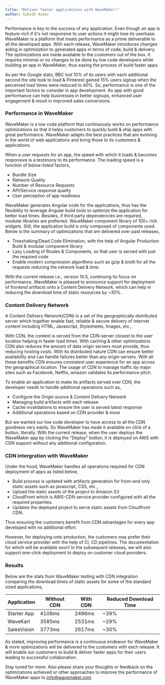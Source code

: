 ```yaml
---
title: "Deliver faster applications with WaveMaker!"
author: Subodh Kumar
---
```


Performance is key to the success of any application. Even though an app is feature-rich if it's not responsive to user actions it might lose its userbase. WaveMaker is a platform that treats performance as a prime deliverable to all the developed apps. With each release, WaveMaker introduces changes aiding in optimization to generated apps in terms of code, build & delivery. The optimizations are made available to the customers out of the box. It requires minimal or no changes to be done by low code developers while building an app in WaveMaker, thus easing the process of build faster apps.

<!-- truncate -->

As per the Google stats, BBC lost 10% of its users with each additional second the site took to load & Pinterest gained 15% users signup when the perceived load times were reduced to 40%. So, performance is one of the important factors to consider in app development. An app with good performance can help businesses in better signups, enhanced user engagement & result in improved sales conversions.

### Performance in WaveMaker

WaveMaker is a low code platform that continuously works on performance optimizations so that it helps customers to quickly build & ship apps with great performance. WaveMaker adapts the best practices that are evolving in the world of web applications and bring those to its customers & applications.

When a user requests for an app, the speed with which it loads & becomes responsive is a testimony to its performance. The loading speed is a function of below-listed factors,

* Bundle Size
* Network Quality
* Number of Resource Requests
* API/Service response quality
* User perception of app readiness

WaveMaker generates Angular code for the applications, thus has the flexibility to leverage Angular build tools to optimize the application for better load times. Besides, if third party dependencies are required, modular libraries are preferred. WaveMaker component library of 100+ rich widgets. Still, the application build is only composed of components used. Below is the summary of optimizations that are delivered over past releases,

* Treeshaking/Dead Code Elimination, with the help of Angular Production Build & modular component library
* Lazy Loading of Routes & Components, so that user is served with just the required code
* Enable modern compression algorithms such as gzip & brotli for all the requests reducing the network load & time.

With the current release i.e., version 10.5, continuing its focus on performance, WaveMaker is pleased to announce support for deployment of frontend artifacts onto a Content Delivery Network, which can help in reducing the download time of static resources by ~30%.

### Content Delivery Network
A Content Delivery Network(CDN) is a set of the geographically distributed server which together enable fast, reliable & secure delivery of internet content including HTML, Javascript, Stylesheets, Images, etc., 

With CDN, the content is served from the CDN-server closest to the user location helping in faster load times. With caching & other optimizations CDN also reduces the amount of data origin servers must provide, thus reducing hosting costs. With its distributed nature CDN can ensure better availability and can handle failures better than any origin servers. With all these benefits CDN ensures consistent user experience for an app across the geographical location. The usage of CDN to manage traffic by major sites such as Facebook, Netflix, amazon validates its performance pitch.

To enable an application to make its artifacts served over CDN, the developer needs to handle additional operations such as,
* Configure the Origin source & Content Delivery Network
* Managing build artifacts with each release
* Cache invalidations to ensure the user is served latest response
* Additional operations based on CDN provider & more

But we wanted our low code developer to have access to all the CDN goodness very easily. So WaveMaker has made it available on click of a button, literally. With the current release, when the user deploys the WaveMaker app by clicking the "Deploy" button, it is deployed on AWS with CDN support without any additional configuration.

### CDN intergration with WaveMaker

Under the hood, WaveMaker handles all operations required for CDN deployment of apps as listed below,
* Build process is updated with artifacts generation for front-end only static assets such as javascript, CSS, etc.,
* Upload the static assets of the project to Amazon S3
* CloudFront which is AWS-CDN service provider configured with all the required properties.
* Updates the deployed project to serve static assets from Cloudfront CDN.

Thus ensuring the customers benefit from CDN advantages for every app developed with no additional effort.

However, for deploying onto production, the customers may prefer their cloud service provider with the help of CI, CD pipelines. The documentation for which will be available soon! In the subsequent releases, we will also support one-click deployment to deploy on customer cloud providers. 

### Results

Below are the stats from WaveMaker testing with CDN integration comparing the download times of static assets for some of the standard sized applications,

| Application | Without CDN | With CDN | Reduced Download Time |
|-------------|-------------|----------|-----------------------|
| Starter App | 4108ms      | 2496ms   |                   ~39%|
| WaveKart    | 3585ms      | 2531ms   |                   ~29%| 
| SalesVision | 3773ms      | 2617ms   |                   ~30%| 

As stated, improving performance is a continuous endeavor for WaveMaker & more optimizations will be delivered to the customers with each release. It will enable our customers to build & deliver faster apps for their users leading to successful collaboration.

Stay tuned for more.  Also please share your thoughts or feedback on the optimizations achieved or other approaches to improve the performance of WaveMaker apps to info@wavemaker.com